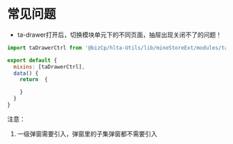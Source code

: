 # 常见问题

* ta-drawer打开后，切换模块单元下的不同页面，抽屉出现关闭不了的问题！
```js
import taDrawerCtrl from '@bizCp/hlta-Utils/lib/mineStoreExt/modules/taFrame.js'

export default {
  mixins: [taDrawerCtrl],
  data() {
    return  {

    }
  }
}
```
注意：
1. 一级弹窗需要引入，弹窗里的子集弹窗都不需要引入
